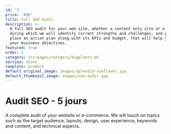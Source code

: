 ```yaml
---
id: '1'
price: '695'
title: Full SEO Audit
description: >-
  A full SEO audit for your web site, whether a content only site or e-commerce,
  during which we will identify current strengths and challenges, and put in
  place an action plan along with its KPIs and budget, that will help you reach
  your business objectives.
featured: true
order: 1
category: src/pages/category/bigplants.md
section: Store
template: product
default_original_image: images/splendid-sunflower.jpg
default_thumbnail_image: images/seo-audit.jpg
---
```

# Audit SEO - 5 jours

A complete audit of your website or e-commerce. We will touch on topics such as the target audience, layouts, design, user experience, keywords and content, and technical aspects. 

